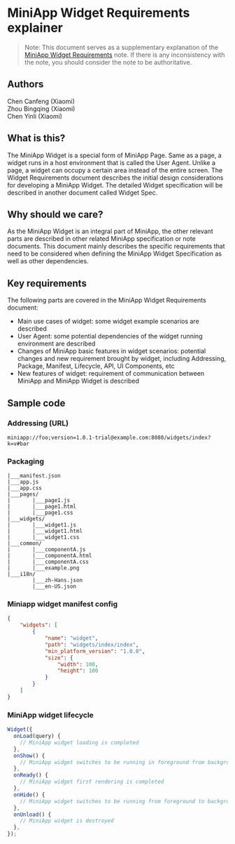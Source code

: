# MiniApp Widget Requirements explainer

> Note: This document serves as a supplementary explanation of the [MiniApp Widget Requirements](https://w3c.github.io/miniapp-widget/req/) note. If there is any inconsistency with the note, you should consider the note to be authoritative.

## Authors
Chen Canfeng (Xiaomi)  
Zhou Bingqing (Xiaomi)  
Chen Yinli (Xiaomi)

## What is this?
The MiniApp Widget is a special form of MiniApp Page. Same as a page, a widget runs in a host environment that is called the User Agent. Unlike a page, a widget can occupy a certain area instead of the entire screen. The Widget Requirements document describes the initial design considerations for developing a MiniApp Widget. The detailed Widget specification will be described in another document called Widget Spec.

## Why should we care?
As the MiniApp Widget is an integral part of MiniApp, the other relevant parts are described in other related MiniApp specification or note documents. This document mainly describes the specific requirements that need to be considered when defining the MiniApp Widget Specification as well as other dependencies.

## Key requirements
The following parts are covered in the MiniApp Widget Requirements document:
- Main use cases of widget: some widget example scenarios are described
- User Agent: some potential dependencies of the widget running environment are described
- Changes of MiniApp basic features in widget scenarios: potential changes and new requirement  brought by widget, including Addressing, Package, Manifest, Lifecycle, API, UI Components, etc
- New features of widget: requirement of communication between MiniApp and MiniApp Widget is described

## Sample code
### Addressing (URL)
```
miniapp://foo;version=1.0.1-trial@example.com:8080/widgets/index?k=v#bar
```

### Packaging
```
|___manifest.json
|___app.js
|___app.css
|___pages/
|       |___page1.js
|       |___page1.html
|       |___page1.css
|___widgets/
|       |___widget1.js
|       |___widget1.html
|       |___widget1.css
|___common/
|       |___componentA.js
|       |___componentA.html
|       |___componentA.css
|       |___example.png
|___i18n/
        |___zh-Hans.json
        |___en-US.json
```

### Miniapp widget manifest config
```json
{
    "widgets": [
        {
            "name": "widget",
            "path": "widgets/index/index",
            "min_platform_version": "1.0.0",
            "size": {
                "width": 100,
                "height": 100
            }
        }
    ]
}
```

### MiniApp widget lifecycle
```js
Widget({
  onLoad(query) {
    // MiniApp widget loading is completed
  },
  onShow() {
    // MiniApp widget switches to be running in foreground from background
  },
  onReady() {
    // MiniApp widget first rendering is completed
  },
  onHide() {
    // MiniApp widget switches to be running from foreground to background
  },
  onUnload() {
    // MiniApp widget is destroyed
  },
});
```
